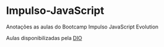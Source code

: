 # Impulso-JavaScript
Anotações as aulas do Bootcamp Impulso JavaScript Evolution

Aulas disponibilizadas pela [DIO](https://www.dio.me/)
